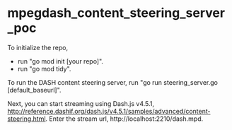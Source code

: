 # mpegdash_content_steering_server_poc

To initialize the repo, 
  - run "go mod init [your repo]".
  - run "go mod tidy".

To run the DASH content steering server, run "go run steering_server.go [default_baseurl]". 

Next, you can start streaming using Dash.js v4.5.1, http://reference.dashif.org/dash.js/v4.5.1/samples/advanced/content-steering.html. Enter the stream url, http://localhost:2210/dash.mpd.
